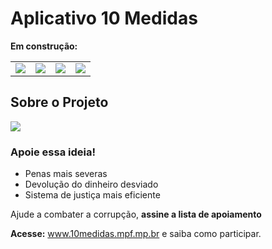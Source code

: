 # Aplicativo 10 Medidas

<b>Em construção:</b>

<table border="0">
	<tr>
		<td>
			<img src="https://github.com/eduhcastro22/App10medidas/blob/master/image/nav-drawer.jpg"/>
		</td>
		<td>
			<img src="https://github.com/eduhcastro22/App10medidas/blob/master/image/assinometro.jpg"/>
		</td>
		<td>
			<img src="https://github.com/eduhcastro22/App10medidas/blob/master/image/10medidas.jpg"/>
		</td>
		<td>
			<img src="https://github.com/eduhcastro22/App10medidas/blob/master/image/participe.jpg"/>
		</td>
	</tr>
</table>

<h2>Sobre o Projeto</h2>

<img src="https://github.com/eduhcastro22/App10medidas/blob/master/image/campanha-mpf.jpg" />

<h3>Apoie essa ideia!</h3>

- Penas mais severas
- Devolução do dinheiro desviado
- Sistema de justiça mais eficiente

Ajude a combater a corrupção, <b>assine a lista de apoiamento</b>

<b>Acesse:</b> www.10medidas.mpf.mp.br e saiba como participar.
